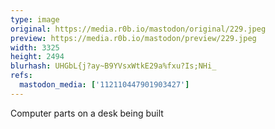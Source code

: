 ```yaml
---
type: image
original: https://media.r0b.io/mastodon/original/229.jpeg
preview: https://media.r0b.io/mastodon/preview/229.jpeg
width: 3325
height: 2494
blurhash: UHGbL{j?ay~B9YVsxWtkE29a%fxu?Is;NHi_
refs:
  mastodon_media: ['112110447901903427']
---
```


Computer parts on a desk being built
